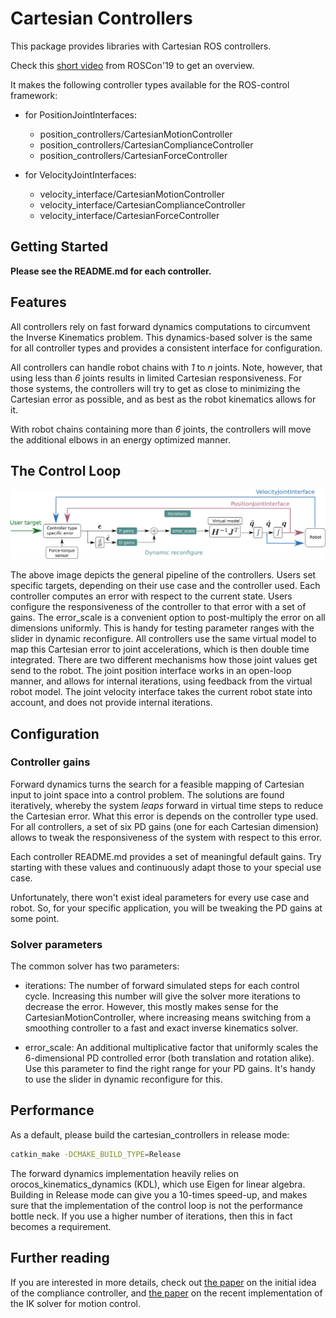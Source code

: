 # Cartesian Controllers
This package provides libraries with Cartesian ROS controllers.

Check this [short video][roscon19] from ROSCon'19 to get an overview.

It makes the following controller types available for the ROS-control framework:
* for PositionJointInterfaces:
    - position_controllers/CartesianMotionController
    - position_controllers/CartesianComplianceController
    - position_controllers/CartesianForceController

* for VelocityJointInterfaces:
    - velocity_interface/CartesianMotionController
    - velocity_interface/CartesianComplianceController
    - velocity_interface/CartesianForceController

## Getting Started
**Please see the README.md for each controller.**

## Features
All controllers rely on fast forward dynamics computations to circumvent the Inverse Kinematics problem.
This dynamics-based solver is the same for all controller types and provides a consistent interface for configuration.

All controllers can handle robot chains with *1* to *n* joints.
Note, however, that using less than *6* joints results in limited Cartesian responsiveness.
For those systems, the controllers will try to get as close to minimizing the
Cartesian error as possible, and as best as the robot kinematics allows for it.

With robot chains containing more than *6* joints, the controllers will move
the additional elbows in an energy optimized manner.

## The Control Loop
![The control loop][control_loop]

The above image depicts the general pipeline of the controllers.
Users set specific targets, depending on their use case and the controller used.
Each controller computes an error with respect to the current state.
Users configure the responsiveness of the controller to that error with a set of gains.
The error_scale is a convenient option to post-multiply the error on all dimensions uniformly.
This is handy for testing parameter ranges with the slider in dynamic reconfigure.
All controllers use the same virtual model to map this Cartesian error to joint accelerations, which is then double time integrated.
There are two different mechanisms how those joint values get send to the robot.
The joint position interface works in an open-loop manner, and allows for internal iterations, using feedback from the virtual robot model.
The joint velocity interface takes the current robot state into account, and does not provide internal iterations.

[control_loop]: etc/Control_Loop.png "The common control loop"

## Configuration
### Controller gains
Forward dynamics turns the search for a feasible mapping of Cartesian input to joint space into a control problem.
The solutions are found iteratively, whereby the system *leaps* forward in virtual time steps to reduce the Cartesian error.
What this error is depends on the controller type used.
For all controllers, a set of six PD gains (one for each Cartesian dimension)
allows to tweak the responsiveness of the system with respect to this error.

Each controller README.md provides a set of meaningful default gains.
Try starting with these values and continuously adapt those to your special use case.

Unfortunately, there won't exist ideal parameters for every use case and robot.
So, for your specific application, you will be tweaking the PD gains at some point.

### Solver parameters
The common solver has two parameters:
* iterations: The number of forward simulated steps for each control cycle.
  Increasing this number will give the solver more iterations to decrease the
  error. However, this mostly makes sense for the CartesianMotionController,
  where increasing means switching from a smoothing controller to a fast and
  exact inverse kinematics solver.

* error_scale: An additional multiplicative factor that uniformly scales the
  6-dimensional PD controlled error (both translation and rotation alike).
  Use this parameter to find the right range
  for your PD gains. It's handy to use the slider in dynamic reconfigure for this.

## Performance
As a default, please build the cartesian_controllers in release mode:

```bash
catkin_make -DCMAKE_BUILD_TYPE=Release
```
The forward dynamics implementation heavily relies on
orocos_kinematics_dynamics (KDL), which use Eigen for linear algebra.
Building in Release mode can give you a 10-times speed-up, and makes sure that
the implementation of the control loop is not the performance bottle neck.
If you use a higher number of iterations,
then this in fact becomes a requirement.

## Further reading
If you are interested in more details, check out [the paper][paper1] on the initial idea of the compliance controller,
and [the paper][paper2] on the recent implementation of the IK solver for motion control.

[paper1]: https://ieeexplore.ieee.org/document/8206325 "Forward Dynamics Compliance Control (FDCC)"
[paper2]: https://arxiv.org/pdf/1908.06252.pdf "Inverse Kinematics with Forward Dynamics for Sampled Motion Tracking"
[roscon19]: https://vimeo.com/378682968
